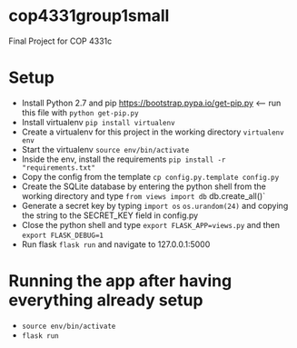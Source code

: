 # cop4331group1small
Final Project for COP 4331c

# Setup
- Install Python 2.7 and pip https://bootstrap.pypa.io/get-pip.py <-- run this file with `python get-pip.py`
- Install virtualenv `pip install virtualenv`
- Create a virtualenv for this project in the working directory `virtualenv env`
- Start the virtualenv `source env/bin/activate`
- Inside the env, install the requirements `pip install -r "requirements.txt"`
- Copy the config from the template `cp config.py.template config.py`
- Create the SQLite database by entering the python shell from the working directory and type
`from views import db`
db.create_all()`
- Generate a secret key by typing
`import os`
`os.urandom(24)`
and copying the string to the SECRET_KEY field in config.py
- Close the python shell and type `export FLASK_APP=views.py` and then `export FLASK_DEBUG=1`
- Run flask `flask run` and navigate to 127.0.0.1:5000

# Running the app after having everything already setup
- `source env/bin/activate`
- `flask run`
